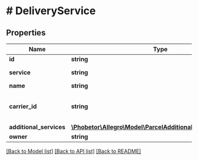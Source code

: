 # # DeliveryService

## Properties

Name | Type | Description | Notes
------------ | ------------- | ------------- | -------------
**id** | **string** | Delivery service id. | [optional]
**service** | **string** | Discriminator of delivery service to distinguish multiple agreement types of a single carrier. | [optional]
**name** | **string** | Delivery service name. | [optional]
**carrier_id** | **string** | Carrier id consistent with &lt;a href&#x3D;\&quot;#operation/getOrdersCarriersUsingGET\&quot; target&#x3D;\&quot;_blank\&quot;&gt;shipping carriers resource&lt;/a&gt;. | [optional]
**additional_services** | [**\Phobetor\Allegro\Model\ParcelAdditionalServicesAvailability**](ParcelAdditionalServicesAvailability.md) |  | [optional]
**owner** | **string** |  | [optional]

[[Back to Model list]](../../README.md#models) [[Back to API list]](../../README.md#endpoints) [[Back to README]](../../README.md)
